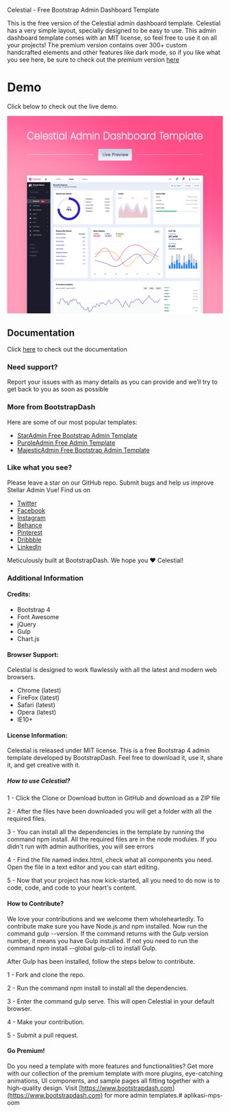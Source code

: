  Celestial - Free Bootstrap Admin Dashboard Template

This is the free version of the Celestial admin dashboard template. Celestial has a very simple layout, specially designed to be easy to use. This admin dashboard template comes with an MIT license, so feel free to use it on all your projects! The premium version contains over 300+ custom handcrafted elements and other features like dark mode, so if you like what you see here, be sure to check out the premium version [here](https://www.bootstrapdash.com/product/celestial-admin-template/)

# Demo 
Click below to check out the live demo.

[![N|Solid](preview.jpg)](https://www.bootstrapdash.com/demo/celestial-free/template/index.html)


## Documentation
Click [here](https://www.bootstrapdash.com/demo/celestial-free/docs/documentation.html) to check out the documentation

### Need support?
Report your issues with as many details as you can provide and we’ll try to get back to you as soon as possible

### More from BootstrapDash
Here are some of our most popular templates:

- [StarAdmin Free Bootstrap Admin Template](https://github.com/BootstrapDash/StarAdmin-Free-Bootstrap-Admin-Template)
- [PurpleAdmin Free Admin Template](https://github.com/BootstrapDash/PurpleAdmin-Free-Admin-Template)
- [MajesticAdmin Free Bootstrap Admin Template](https://github.com/BootstrapDash/MajesticAdmin-Free-Bootstrap-Admin-Template)
  
### Like what you see?
Please leave a star on our GitHub repo.
Submit bugs and help us improve Stellar Admin Vue!
Find us on 
- [Twitter](https://twitter.com/bootstrapdash?lang=en) 
- [Facebook](https://www.facebook.com/bootstrapdash/)
- [Instagram](https://www.instagram.com/bootstrapdash/?hl=en)
- [Behance](https://www.behance.net/bootstrapdash)
- [Pinterest](https://www.pinterest.com/bootstrapdash/)
- [Dribbble](https://dribbble.com/bootstrapdash)
- [LinkedIn](https://in.linkedin.com/in/bootstrapdash)

Meticulously built at BootstrapDash. We hope you ❤ Celestial!
### Additional Information

#### Credits:
- Bootstrap 4
- Font Awesome
- jQuery
- Gulp
- Chart.js

#### Browser Support:
Celestial is designed to work flawlessly with all the latest and modern web browsers.

- Chrome (latest)
- FireFox (latest)
- Safari (latest)
- Opera (latest)
- IE10+

#### License Information:

Celestial is released under MIT license. This is a free Bootstrap 4 admin template developed by BootstrapDash. Feel free to download it, use it, share it, and get creative with it.

##### How to use Celestial?

1 - Click the Clone or Download button in GitHub and download as a ZIP file

2 - After the files have been downloaded you will get a folder with all the required files.

3 - You can install all the dependencies in the template by running the command npm install. All the required files are in the node modules. If you didn't run with admin authorities, you will see errors

4 - Find the file named index.html, check what all components you need. Open the file in a text editor and you can start editing.

5 - Now that your project has now kick-started, all you need to do now is to code, code, and code to your heart's content.


#### How to Contribute?
We love your contributions and we welcome them wholeheartedly. To contribute make sure you have Node.js and npm installed. Now run the command gulp --version. If the command returns with the Gulp version number, it means you have Gulp installed. If not you need to run the command npm install --global gulp-cli to install Gulp.


After Gulp has been installed, follow the steps below to contribute.

1 - Fork and clone the repo.

2 - Run the command npm install to install all the dependencies.

3 - Enter the command gulp serve. This will open Celestial in your default browser.

4 - Make your contribution.

5 - Submit a pull request.


#### Go Premium!

Do you need a template with more features and functionalities? Get more with our collection of the premium template with more plugins, eye-catching animations, UI components, and sample pages all fitting together with a high-quality design. Visit [https://www.bootstrapdash.com](https://www.bootstrapdash.com) for more admin templates.# aplikasi-mps-oom

